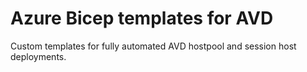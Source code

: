 # Azure Bicep templates for AVD

Custom templates for fully automated AVD hostpool and session host deployments.
